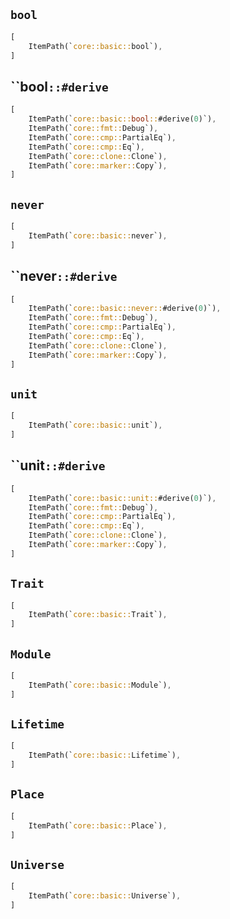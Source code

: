 ## `bool`

```rust
[
    ItemPath(`core::basic::bool`),
]
```

## ``bool`::#derive`

```rust
[
    ItemPath(`core::basic::bool::#derive(0)`),
    ItemPath(`core::fmt::Debug`),
    ItemPath(`core::cmp::PartialEq`),
    ItemPath(`core::cmp::Eq`),
    ItemPath(`core::clone::Clone`),
    ItemPath(`core::marker::Copy`),
]
```

## `never`

```rust
[
    ItemPath(`core::basic::never`),
]
```

## ``never`::#derive`

```rust
[
    ItemPath(`core::basic::never::#derive(0)`),
    ItemPath(`core::fmt::Debug`),
    ItemPath(`core::cmp::PartialEq`),
    ItemPath(`core::cmp::Eq`),
    ItemPath(`core::clone::Clone`),
    ItemPath(`core::marker::Copy`),
]
```

## `unit`

```rust
[
    ItemPath(`core::basic::unit`),
]
```

## ``unit`::#derive`

```rust
[
    ItemPath(`core::basic::unit::#derive(0)`),
    ItemPath(`core::fmt::Debug`),
    ItemPath(`core::cmp::PartialEq`),
    ItemPath(`core::cmp::Eq`),
    ItemPath(`core::clone::Clone`),
    ItemPath(`core::marker::Copy`),
]
```

## `Trait`

```rust
[
    ItemPath(`core::basic::Trait`),
]
```

## `Module`

```rust
[
    ItemPath(`core::basic::Module`),
]
```

## `Lifetime`

```rust
[
    ItemPath(`core::basic::Lifetime`),
]
```

## `Place`

```rust
[
    ItemPath(`core::basic::Place`),
]
```

## `Universe`

```rust
[
    ItemPath(`core::basic::Universe`),
]
```
